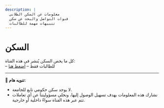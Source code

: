 ```yaml
---
description: |
  معلومات عن السكن الطلابي
  قنوات التواصل والبحث عن سكن
  تنبيهات مهمة للطالبات
---
```


# السكن

كل ما يخص السكن يُنشر في هذه القناة:  
– للطالبات فقط – [اضغط هنا](https://t.me/umalqura1) 

---

**📌 تنويه هام:**
- لا يوجد سكن حكومي تابع للجامعة.  
- نشارك هذه المعلومات بهدف تسهيل الوصول إليها، ونخلي مسؤوليتنا عن أي تعاملات تتم عبر هذه القناة سواءً داخلية أو خارجية.
